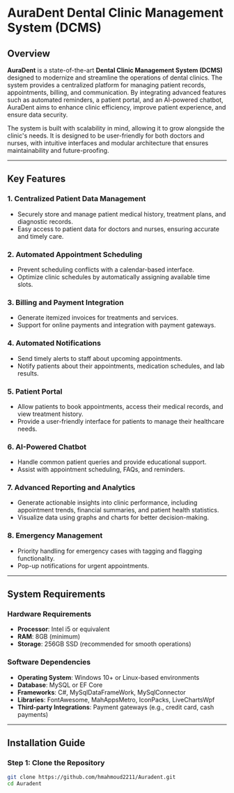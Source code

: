 # AuraDent Dental Clinic Management System (DCMS)

## Overview

**AuraDent** is a state-of-the-art **Dental Clinic Management System (DCMS)** designed to modernize and streamline the operations of dental clinics. The system provides a centralized platform for managing patient records, appointments, billing, and communication. By integrating advanced features such as automated reminders, a patient portal, and an AI-powered chatbot, AuraDent aims to enhance clinic efficiency, improve patient experience, and ensure data security.

The system is built with scalability in mind, allowing it to grow alongside the clinic's needs. It is designed to be user-friendly for both doctors and nurses, with intuitive interfaces and modular architecture that ensures maintainability and future-proofing.

---

## Key Features

### 1. **Centralized Patient Data Management**
   - Securely store and manage patient medical history, treatment plans, and diagnostic records.
   - Easy access to patient data for doctors and nurses, ensuring accurate and timely care.

### 2. **Automated Appointment Scheduling**
   - Prevent scheduling conflicts with a calendar-based interface.
   - Optimize clinic schedules by automatically assigning available time slots.

### 3. **Billing and Payment Integration**
   - Generate itemized invoices for treatments and services.
   - Support for online payments and integration with payment gateways.

### 4. **Automated Notifications**
   - Send timely alerts to staff about upcoming appointments.
   - Notify patients about their appointments, medication schedules, and lab results.

### 5. **Patient Portal**
   - Allow patients to book appointments, access their medical records, and view treatment history.
   - Provide a user-friendly interface for patients to manage their healthcare needs.

### 6. **AI-Powered Chatbot**
   - Handle common patient queries and provide educational support.
   - Assist with appointment scheduling, FAQs, and reminders.

### 7. **Advanced Reporting and Analytics**
   - Generate actionable insights into clinic performance, including appointment trends, financial summaries, and patient health statistics.
   - Visualize data using graphs and charts for better decision-making.

### 8. **Emergency Management**
   - Priority handling for emergency cases with tagging and flagging functionality.
   - Pop-up notifications for urgent appointments.

---

## System Requirements

### Hardware Requirements
- **Processor**: Intel i5 or equivalent
- **RAM**: 8GB (minimum)
- **Storage**: 256GB SSD (recommended for smooth operations)

### Software Dependencies
- **Operating System**: Windows 10+ or Linux-based environments
- **Database**: MySQL or EF Core
- **Frameworks**: C#, MySqlDataFrameWork, MySqlConnector
- **Libraries**: FontAwesome, MahAppsMetro, IconPacks, LiveChartsWpf
- **Third-party Integrations**: Payment gateways (e.g., credit card, cash payments)

---

## Installation Guide

### Step 1: Clone the Repository
   ```bash
   git clone https://github.com/hmahmoud2211/Auradent.git
   cd Auradent
